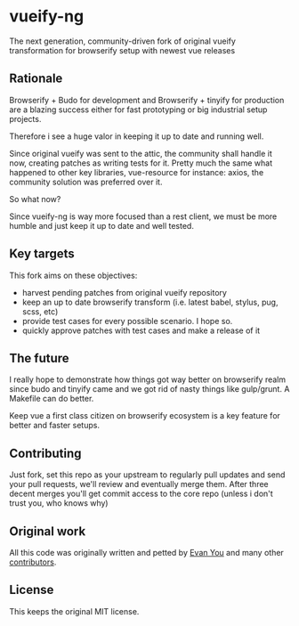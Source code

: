 # vueify-ng

The next generation, community-driven fork of original vueify transformation for
browserify setup with newest vue releases

## Rationale

Browserify + Budo for development and Browserify + tinyify for production are a
blazing success either for fast prototyping or big industrial setup projects.

Therefore i see a huge valor in keeping it up to date and running well.

Since original vueify was sent to the attic, the community shall handle it now,
creating patches as writing tests for it. Pretty much the same what happened to
other key libraries, vue-resource for instance: axios, the community solution
was preferred over it.

So what now?

Since vueify-ng is way more focused than a rest client, we must be more humble
and just keep it up to date and well tested.

## Key targets

This fork aims on these objectives:

- harvest pending patches from original vueify repository
- keep an up to date browserify transform (i.e. latest babel, stylus, pug, scss,
  etc)
- provide test cases for every possible scenario. I hope so.
- quickly approve patches with test cases and make a release of it

## The future

I really hope to demonstrate how things got way better on browserify realm since
budo and tinyify came and we got rid of nasty things like gulp/grunt. A Makefile
can do better.

Keep vue a first class citizen on browserify ecosystem is a key feature for
better and faster setups.

## Contributing

Just fork, set this repo as your upstream to regularly pull updates and send
your pull requests, we'll review and eventually merge them. After three decent
merges you'll get commit access to the core repo (unless i don't trust you, who
knows why)

## Original work

All this code was originally written and petted by
[Evan You](https://github.com/yyx990803) and many other
[contributors](https://github.com/vuejs/vueify/graphs/contributors).

## License

This keeps the original MIT license.
